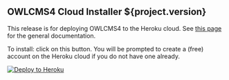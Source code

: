 ## OWLCMS4 Cloud Installer ${project.version}

This release is for deploying OWLCMS4 to the Heroku cloud.  See [this page](https://${env.REPO_OWNER}.github.io/${env.O_REPO_NAME}/#/index) for the general documentation.

To install: click on this button.  You will be prompted to create a (free) account on the Heroku cloud if you do not have one already.

[![Deploy to Heroku](https://www.herokucdn.com/deploy/button.png)](https://heroku.com/deploy?template=https://github.com/${env.REPO_OWNER}/${env.H_REPO_NAME}/tree/${project.version})

